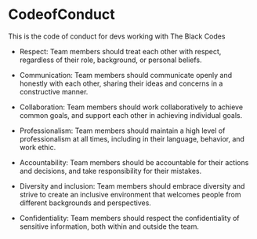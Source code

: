 # CodeofConduct
This is the code of conduct for devs working with The Black Codes

- Respect: Team members should treat each other with respect, regardless of their role, background, or personal beliefs.

- Communication: Team members should communicate openly and honestly with each other, sharing their ideas and concerns in a constructive manner.

- Collaboration: Team members should work collaboratively to achieve common goals, and support each other in achieving individual goals.

- Professionalism: Team members should maintain a high level of professionalism at all times, including in their language, behavior, and work ethic.

- Accountability: Team members should be accountable for their actions and decisions, and take responsibility for their mistakes.

- Diversity and inclusion: Team members should embrace diversity and strive to create an inclusive environment that welcomes people from different backgrounds and perspectives.

- Confidentiality: Team members should respect the confidentiality of sensitive information, both within and outside the team.

